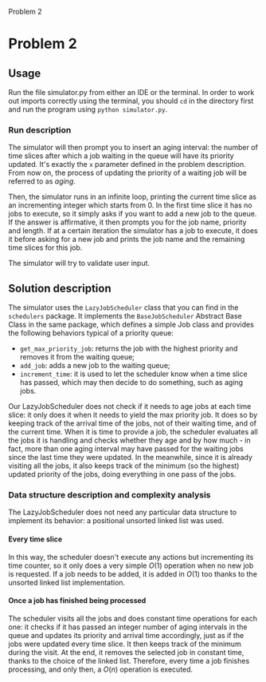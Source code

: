 Problem 2

# Problem 2

## Usage
Run the file simulator.py from either an IDE or the terminal. In order to work out imports correctly using the terminal, you should `cd` in the directory first and run the program using `python simulator.py`.

### Run description

The simulator will then prompt you to insert an aging interval: the number of time slices after which a job waiting in the queue will have its priority updated. It's exactly the `x` parameter defined in the problem description.
From now on, the process of updating the priority of a waiting job will be referred to as *aging*.

Then, the simulator runs in an infinite loop, printing the current time slice as an incrementing integer which starts from 0.
In the first time slice it has no jobs to execute, so it simply asks if you want to add a new job to the queue. If the answer is affirmative, it then prompts you for the job name, priority and length.
If at a certain iteration the simulator has a job to execute, it does it before asking for a new job and prints the job name and the remaining time slices for this job.

The simulator will try to validate user input.

## Solution description
The simulator uses the `LazyJobScheduler` class that you can find in the `schedulers` package.
It implements the `BaseJobScheduler` Abstract Base Class in the same package, which defines a simple Job class and provides the following behaviors typical of a priority queue:

- `get_max_priority_job`: returns the job with the highest priority and removes it from the waiting queue;
- `add_job`: adds a new job to the waiting queue;
- `increment_time`: it is used to let the scheduler know when a time slice has passed, which may then decide to do something, such as aging jobs.

Our LazyJobScheduler does not check if it needs to age jobs at each time slice: it only does it when it needs to yield the max priority job.
It does so by keeping track of the arrival time of the jobs, not of their waiting time, and of the current time.
When it is time to provide a job, the scheduler evaluates all the jobs it is handling and checks whether they age and by how much - in fact, more than one aging interval may have passed for the waiting jobs since the last time they were updated. In the meanwhile, since it is already visiting all the jobs, it also keeps track of the minimum (so the highest) updated priority of the jobs, doing everything in one pass of the jobs.

### Data structure description and complexity analysis
The LazyJobScheduler does not need any particular data structure to implement its behavior: a positional unsorted linked list was used.

#### Every time slice
In this way, the scheduler doesn't execute any actions but incrementing its time counter, so it only does a very simple $O(1)$ operation when no new job is requested.
If a job needs to be added, it is added in $O(1)$ too thanks to the unsorted linked list implementation.
#### Once a job has finished being processed
The scheduler visits all the jobs and does constant time operations for each one: it checks if it has passed an integer number of aging intervals in the queue and updates its priority and arrival time accordingly, just as if the jobs were updated every time slice. It then keeps track of the minimum during the visit.
At the end, it removes the selected job in constant time, thanks to the choice of the linked list.
Therefore, every time a job finishes processing, and only then, a $O(n)$ operation is executed.
